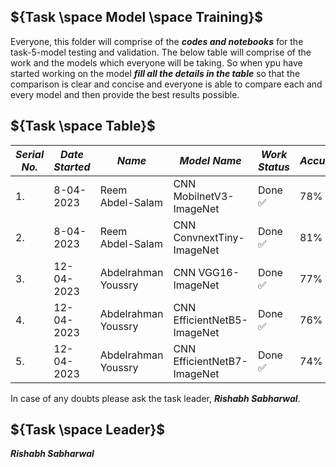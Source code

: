 ## ${Task \space Model \space Training}$

Everyone, this folder will comprise of the ***codes and notebooks*** for the task-5-model testing and validation. The below table will comprise of the work and the models which everyone will
be taking. So when ypu have started working on the model ***fill all the details in the table*** so that the comparison is clear and concise and everyone is able to compare each
and every model and then provide the best results possible.


## ${Task \space Table}$

| ***Serial No.*** | ***Date Started*** | ***Name*** | ***Model Name*** | ***Work Status*** | ***Accuracy*** |
|-|-|-|-|-|-|
| 1. | 8-04-2023 |Reem Abdel-Salam | CNN MobilnetV3-ImageNet  | Done :white_check_mark: | 78% |
| 2. | 8-04-2023 |Reem Abdel-Salam | CNN ConvnextTiny-ImageNet  | Done :white_check_mark: | 81% |
| 3. | 12-04-2023 |Abdelrahman Youssry | CNN VGG16-ImageNet  | Done :white_check_mark: | 77% |
| 4. | 12-04-2023 |Abdelrahman Youssry | CNN EfficientNetB5-ImageNet  | Done :white_check_mark: | 76% |
| 5. | 12-04-2023 |Abdelrahman Youssry | CNN EfficientNetB7-ImageNet  | Done :white_check_mark: | 74% |
In case of any doubts please ask the task leader, ***Rishabh Sabharwal***.


## ${Task \space Leader}$
***Rishabh Sabharwal***
